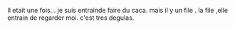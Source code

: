 Il etait une fois...
je suis entrainde faire du caca.
mais il y un file .
la file ,elle entrain de regarder moi.
c'est tres degulas.